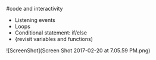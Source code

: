 #code and interactivity

- Listening events
- Loops
- Conditional statement: if/else
- {revisit variables and functions)

![ScreenShot](Screen Shot 2017-02-20 at 7.05.59 PM.png)
